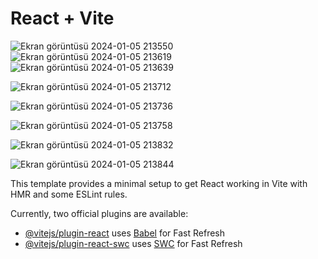 # React + Vite

![Ekran görüntüsü 2024-01-05 213550](https://github.com/eminyazar/E-Store/assets/109513757/16d40704-987a-4636-8e66-e32d972400b9)
![Ekran görüntüsü 2024-01-05 213619](https://github.com/eminyazar/E-Store/assets/109513757/8bf4c8d6-0a91-476c-b1ec-6f597a0135f7)
![Ekran görüntüsü 2024-01-05 213639](https://github.com/eminyazar/E-Store/assets/109513757/4050e633-dada-4a97-a733-cbeb512c2d30)

![Ekran görüntüsü 2024-01-05 213712](https://github.com/eminyazar/E-Store/assets/109513757/ebfb0b7f-f83d-409b-9d05-db896097b996)

![Ekran görüntüsü 2024-01-05 213736](https://github.com/eminyazar/E-Store/assets/109513757/0db5026e-2137-4ba0-9cd7-96bc1a5082e5)


![Ekran görüntüsü 2024-01-05 213758](https://github.com/eminyazar/E-Store/assets/109513757/894c473e-f606-4d87-b50e-ce972c46a99a)

![Ekran görüntüsü 2024-01-05 213832](https://github.com/eminyazar/E-Store/assets/109513757/f431ebb4-362d-4603-a0fc-a0be393b18de)

![Ekran görüntüsü 2024-01-05 213844](https://github.com/eminyazar/E-Store/assets/109513757/cf076094-b9d4-4ef3-81f8-151c98c81171)

This template provides a minimal setup to get React working in Vite with HMR and some ESLint rules.

Currently, two official plugins are available:

- [@vitejs/plugin-react](https://github.com/vitejs/vite-plugin-react/blob/main/packages/plugin-react/README.md) uses [Babel](https://babeljs.io/) for Fast Refresh
- [@vitejs/plugin-react-swc](https://github.com/vitejs/vite-plugin-react-swc) uses [SWC](https://swc.rs/) for Fast Refresh
